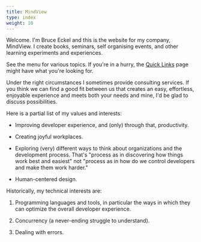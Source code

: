 ```yaml
---
title: MindView
type: index
weight: 10
---
```


Welcome. I'm Bruce Eckel and this is the website for my company, MindView. I
create books, seminars, self organising events, and other learning experiments
and experiences.

See the menu for various topics. If you're in a hurry, the [Quick
Links](/quicklinks) page might have what you're looking for.

Under the right circumstances I sometimes provide consulting services. If you
think we can find a good fit between us that creates an easy, effortless,
enjoyable experience and meets both your needs and mine, I'd be glad to
discuss possibilities.

Here is a partial list of my values and interests:

+ Improving developer experience, and (only) through that, productivity.

+ Creating joyful workplaces.

+ Exploring (very) different ways to think about organizations and the
development process. That's "process as in discovering how things work best
and easiest" not "process as in how do we control developers and make them
work harder."

+ Human-centered design.

Historically, my technical interests are:

1. Programming languages and tools, in particular the ways in which they can optimize the overall developer experience.

2. Concurrency (a never-ending struggle to understand).

3. Dealing with errors.

<!-- To learn about various upcoming books events and other opportunities, you can subscribe to my low volume newsletter here. -->
